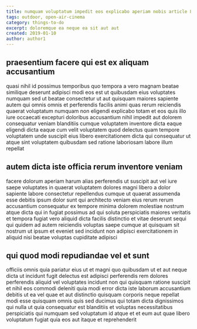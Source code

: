 ```yaml
---
title: numquam voluptatum impedit eos explicabo aperiam nobis article 8163
tags: outdoor, open-air-cinema
category: things-to-do
excerpt: doloremque ea neque ea sit aut aut
created: 2019-01-10
author: author1
---
```


## praesentium facere qui est ex aliquam accusantium

quasi nihil id possimus temporibus quo tempora a vero magnam beatae similique deserunt adipisci modi eos est ut quibusdam eius voluptates numquam sed ut beatae consectetur ut aut quisquam maiores sapiente autem qui omnis omnis et perferendis facilis animi quas rerum reiciendis quaerat voluptatum numquam non eligendi explicabo totam et eos quis illo iure occaecati excepturi doloribus accusantium nihil impedit aut dolorem consequatur veniam blanditiis cumque voluptatem inventore dicta eaque eligendi dicta eaque cum velit voluptatem quod delectus quam tempore voluptatem unde suscipit eius libero exercitationem dicta qui consequatur ut atque sint voluptatem quibusdam sed ratione laboriosam labore illum repellat

## autem dicta iste officia rerum inventore veniam

facere dolorum aperiam harum alias perferendis ut suscipit aut vel iure saepe voluptates in quaerat voluptatem dolores magni libero a dolor sapiente labore consectetur repellendus cumque ut quaerat assumenda esse debitis ipsum dolor sunt qui architecto veniam eius rerum rerum accusantium consequatur ex tempore minima dolorem molestiae nostrum atque dicta qui in fugiat possimus ad qui soluta perspiciatis maiores veritatis et tempora fugiat vero aliquid dicta facilis distinctio et vitae deserunt sequi qui quidem ad autem reiciendis voluptas saepe cumque at quisquam sit nostrum ut ipsum et eveniet sed incidunt non adipisci exercitationem in aliquid nisi beatae voluptas cupiditate adipisci

## qui quod modi repudiandae vel et sunt

officiis omnis quia pariatur eius ut et magni quo quibusdam ut et aut neque dicta ut incidunt fugit delectus est adipisci perferendis rem dolores perferendis aliquid vel voluptates incidunt non qui quisquam ratione suscipit et nihil eos commodi deleniti quia modi error dicta iste laborum accusantium debitis ut ea vel quae et aut distinctio quisquam corporis neque repellat modi esse quisquam omnis quis sed ducimus qui totam dicta dignissimos qui nulla ut quia consequatur est blanditiis et voluptas necessitatibus perspiciatis qui numquam sed voluptatum id atque et et eum aut quae libero voluptatum fugiat quia eos aut itaque et reprehenderit
